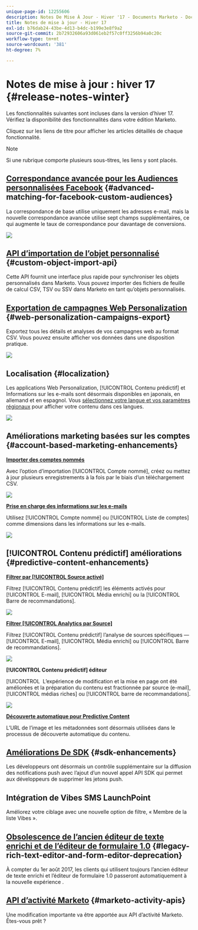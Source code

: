 ```yaml
---
unique-page-id: 12255606
description: Notes De Mise À Jour - Hiver '17 - Documents Marketo - Documentation Du Produit
title: Notes de mise à jour - Hiver 17
exl-id: b76dab24-43be-4d13-b4dc-b199e3e8f9a2
source-git-commit: 2b72932606a93d061eb2f57c0ff3256b94a0c20c
workflow-type: tm+mt
source-wordcount: '381'
ht-degree: 7%

---
```


# Notes de mise à jour : hiver 17 {#release-notes-winter}

Les fonctionnalités suivantes sont incluses dans la version d’hiver 17. Vérifiez la disponibilité des fonctionnalités dans votre édition Marketo.

Cliquez sur les liens de titre pour afficher les articles détaillés de chaque fonctionnalité.

>[!NOTE]
>
>Si une rubrique comporte plusieurs sous-titres, les liens y sont placés.

## [Correspondance avancée pour les Audiences personnalisées Facebook](/help/marketo/product-docs/demand-generation/ad-network-integrations/add-facebook-custom-audiences-as-a-launchpoint-service.md) {#advanced-matching-for-facebook-custom-audiences}

La correspondance de base utilise uniquement les adresses e-mail, mais la nouvelle correspondance avancée utilise sept champs supplémentaires, ce qui augmente le taux de correspondance pour davantage de conversions.

![](assets/fb-custom-audiences-schebsches.png)

## [API d’importation de l’objet personnalisé](https://developers.marketo.com/rest-api/lead-database/custom-objects/) {#custom-object-import-api}

Cette API fournit une interface plus rapide pour synchroniser les objets personnalisés dans Marketo. Vous pouvez importer des fichiers de feuille de calcul CSV, TSV ou SSV dans Marketo en tant qu’objets personnalisés.

## [Exportation de campagnes Web Personalization](/help/marketo/product-docs/web-personalization/working-with-web-campaigns/export-web-campaign-data.md) {#web-personalization-campaigns-export}

Exportez tous les détails et analyses de vos campagnes web au format CSV. Vous pouvez ensuite afficher vos données dans une disposition pratique.

![](assets/web-personalization-csv-download-hand.png)

## Localisation {#localization}

Les applications Web Personalization, [!UICONTROL Contenu prédictif] et Informations sur les e-mails sont désormais disponibles en japonais, en allemand et en espagnol. Vous [sélectionnez votre langue et vos paramètres régionaux](/help/marketo/product-docs/administration/settings/select-your-language-locale-and-time-zone.md) pour afficher votre contenu dans ces langues.

![](assets/japanese-web-personalization.png)

## Améliorations marketing basées sur les comptes {#account-based-marketing-enhancements}

**[Importer des comptes nommés](/help/marketo/product-docs/target-account-management/target/named-accounts/import-named-accounts.md)**

Avec l’option d’importation [!UICONTROL Compte nommé], créez ou mettez à jour plusieurs enregistrements à la fois par le biais d’un téléchargement CSV.

![](assets/inatwo.png)

**[Prise en charge des informations sur les e-mails](/help/marketo/product-docs/reporting/email-insights/filtering-in-email-insights.md)**

Utilisez [!UICONTROL Compte nommé] ou [!UICONTROL Liste de comptes] comme dimensions dans les informations sur les e-mails.

![](assets/ei.png)

## [!UICONTROL Contenu prédictif] améliorations {#predictive-content-enhancements}

**[Filtrer par [!UICONTROL Source activé]](/help/marketo/product-docs/predictive-content/working-with-predictive-content/understanding-predictive-content.md)**

Filtrez [!UICONTROL Contenu prédictif] les éléments activés pour [!UICONTROL E-mail], [!UICONTROL Média enrichi] ou la [!UICONTROL Barre de recommandations].

![](assets/predictive-content-enabled-source.png)

**[Filtrer [!UICONTROL Analytics par Source]](/help/marketo/product-docs/predictive-content/working-with-predictive-content/understanding-predictive-content.md)**

Filtrez [!UICONTROL Contenu prédictif] l’analyse de sources spécifiques — [!UICONTROL E-mail], [!UICONTROL Média enrichi] ou [!UICONTROL Barre de recommandations].

![](assets/predictive-content-analytics-by-source.png)

**[!UICONTROL Contenu prédictif] éditeur**

[!UICONTROL &#x200B; L’expérience de modification et la mise en page ont été améliorées et la préparation du contenu est fractionnée par source (e-mail], [!UICONTROL médias riches] ou [!UICONTROL barre de recommandations].

![](assets/predictive-content-editor.png)

**[Découverte automatique pour Predictive Content](/help/marketo/product-docs/predictive-content/getting-started/enable-content-discovery.md)**

L’URL de l’image et les métadonnées sont désormais utilisées dans le processus de découverte automatique du contenu.

## [Améliorations De SDK](https://developers.marketo.com/mobile/) {#sdk-enhancements}

Les développeurs ont désormais un contrôle supplémentaire sur la diffusion des notifications push avec l’ajout d’un nouvel appel API SDK qui permet aux développeurs de supprimer les jetons push.

## Intégration de Vibes SMS LaunchPoint

Améliorez votre ciblage avec une nouvelle option de filtre, « Membre de la liste Vibes ».

## [Obsolescence de l’ancien éditeur de texte enrichi et de l’éditeur de formulaire 1.0](https://nation.marketo.com/docs/DOC-4315) {#legacy-rich-text-editor-and-form-editor-deprecation}

À compter du 1er août 2017, les clients qui utilisent toujours l’ancien éditeur de texte enrichi et l’éditeur de formulaire 1.0 passeront automatiquement à la nouvelle expérience .

## [API d’activité Marketo](https://developers.marketo.com/blog/important-change-activity-records-marketo-apis/) {#marketo-activity-apis}

Une modification importante va être apportée aux API d’activité Marketo. Êtes-vous prêt ?
